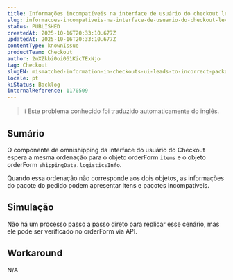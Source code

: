```yaml
---
title: Informações incompatíveis na interface de usuário do checkout levam à visualização incorreta de pacotes
slug: informacoes-incompativeis-na-interface-de-usuario-do-checkout-levam-a-visualizacao-incorreta-de-pacotes
status: PUBLISHED
createdAt: 2025-10-16T20:33:10.677Z
updatedAt: 2025-10-16T20:33:10.677Z
contentType: knownIssue
productTeam: Checkout
author: 2mXZkbi0oi061KicTExNjo
tag: Checkout
slugEN: mismatched-information-in-checkouts-ui-leads-to-incorrect-packages-visualization
locale: pt
kiStatus: Backlog
internalReference: 1170509
---
```


>ℹ️ Este problema conhecido foi traduzido automaticamente do inglês.

## Sumário


O componente de omnishipping da interface do usuário do Checkout espera a mesma ordenação para o objeto orderForm `items` e o objeto orderForm `shippingData.logisticsInfo`.

Quando essa ordenação não corresponde aos dois objetos, as informações do pacote do pedido podem apresentar itens e pacotes incompatíveis.
## Simulação


Não há um processo passo a passo direto para replicar esse cenário, mas ele pode ser verificado no orderForm via API.


## Workaround


N/A



